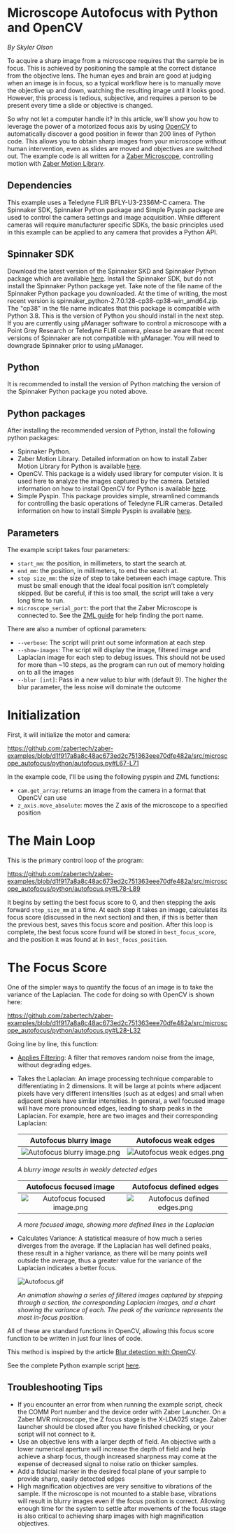 # Microscope Autofocus with Python and OpenCV

*By Skyler Olson*

To acquire a sharp image from a microscope requires that the sample be in focus. This is achieved by positioning the sample at the correct distance from the objective lens. The human eyes and brain are good at judging when an image is in focus, so a typical workflow here is to manually move the objective up and down, watching the resulting image until it looks good. However, this process is tedious, subjective, and requires a person to be present every time a slide or objective is changed.

So why not let a computer handle it? In this article, we'll show you how to leverage the power of a motorized focus axis by using [OpenCV](https://opencv.org/) to automatically discover a good position in fewer than 200 lines of Python code. This allows you to obtain sharp images from your microscope without human intervention, even as slides are moved and objectives are switched out. The example code is all written for a [Zaber Microscope](https://www.zaber.com/products/families/MVR), controlling motion with [Zaber Motion Library](https://software.zaber.com/motion-library/api/py).

## Dependencies

This example uses a Teledyne FLIR BFLY-U3-23S6M-C camera. The Spinnaker SDK, Spinnaker Python package and Simple Pyspin package are used to control the camera settings and image acquisition. While different cameras will require manufacturer specific SDKs, the basic principles used in this example can be applied to any camera that provides a Python API.

## Spinnaker SDK

Download the latest version of the Spinnaker SKD and Spinnaker Python package which are available [here](https://flir.app.boxcn.net/v/SpinnakerSDK/folder/68522911814). Install the Spinnaker SDK, but do not install the Spinnaker Python package yet. Take note of the file name of the Spinnaker Python package you downloaded. At the time of writing, the most recent version is spinnaker_python-2.7.0.128-cp38-cp38-win_amd64.zip. The "cp38" in the file name indicates that this package is compatible with Python 3.8. This is the version of Python you should install in the next step. If you are currently using µManager software to control a microscope with a Point Grey Research or Teledyne FLIR camera, please be aware that recent versions of Spinnaker are not compatible with µManager. You will need to downgrade Spinnaker prior to using µManager.

## Python

It is recommended to install the version of Python matching the version of the Spinnaker Python package you noted above.

## Python packages

After installing the recommended version of Python, install the following python packages:

- Spinnaker Python.
- Zaber Motion Library. Detailed information on how to install Zaber Motion Library for Python is available [here](https://software.zaber.com/motion-library/docs/tutorials/install/py).
- OpenCV. This package is a widely used library for computer vision. It is used here to analyze the images captured by the camera. Detailed information on how to install OpenCV for Python is available [here](https://pypi.org/project/opencv-python/).
- Simple Pyspin. This package provides simple, streamlined commands for controlling the basic operations of Teledyne FLIR cameras. Detailed information on how to install Simple Pyspin is available [here](https://github.com/klecknerlab/simple_pyspin/).

## Parameters

The example script takes four parameters:

- `start_mm`: the position, in millimeters, to start the search at.
- `end_mm`: the position, in millimeters, to end the search at.
- `step size_mm`: the size of step to take between each image capture. This must be small enough that the ideal focal position isn't completely skipped. But be careful, if this is too small, the script will take a very long time to run.
- `microscope_serial_port`: the port that the Zaber Microscope is connected to. See the [ZML guide](https://software.zaber.com/motion-library/docs/guides/find_right_port) for help finding the port name.

There are also a number of optional parameters:

- `--verbose`: The script will print out some information at each step
- `--show-images`: The script will display the image, filtered image and Laplacian image for each step to debug issues. This should not be used for more than ~10 steps, as the program can run out of memory holding on to all the images
- `--blur [int]`: Pass in a new value to blur with (default 9). The higher the blur parameter, the less noise will dominate the outcome

# Initialization

First, it will initialize the motor and camera:

https://github.com/zabertech/zaber-examples/blob/d1f917a8a8c48ac673ed2c751363eee70dfe482a/src/microscope_autofocus/python/autofocus.py#L67-L71

In the example code, I'll be using the following pyspin and ZML functions:

- `cam.get_array`: returns an image from the camera in a format that OpenCV can use
- `z_axis.move_absolute`: moves the Z axis of the microscope to a specified position

# The Main Loop

This is the primary control loop of the program:

https://github.com/zabertech/zaber-examples/blob/d1f917a8a8c48ac673ed2c751363eee70dfe482a/src/microscope_autofocus/python/autofocus.py#L78-L89

It begins by setting the best focus score to 0, and then stepping the axis forward `step_size_mm` at a time. At each step it takes an image, calculates its focus score (discussed in the next section) and then, if this is better than the previous best, saves this focus score and position. After this loop is complete, the best focus score found will be stored in `best_focus_score`, and the position it was found at in `best_focus_position`.

# The Focus Score

One of the simpler ways to quantify the focus of an image is to take the variance of the Laplacian. The code for doing so with OpenCV is shown here:

https://github.com/zabertech/zaber-examples/blob/d1f917a8a8c48ac673ed2c751363eee70dfe482a/src/microscope_autofocus/python/autofocus.py#L28-L32

Going line by line, this function:

- [Applies Filtering](https://docs.opencv.org/4.x/d4/d13/tutorial_py_filtering.html): A filter that removes random noise from the image, without degrading edges.
- Takes the Laplacian: An image processing technique comparable to differentiating in 2 dimensions. It will be large at points where adjacent pixels have very different intensities (such as at edges) and small when adjacent pixels have similar intensities. In general, a well focused image will have more pronounced edges, leading to sharp peaks in the Laplacian. For example, here are two images and their corresponding Laplacian:

    | Autofocus blurry image | Autofocus weak edges |
    | :---: | :---: |
    | ![Autofocus blurry image.png](img/250px-Autofocus_blurry_image.png) | ![Autofocus weak edges.png](img/250px-Autofocus_weak_edges.png) |

    *A blurry image results in weakly detected edges*

    | Autofocus focused image | Autofocus defined edges |
    | :---: | :---: |
    | ![Autofocus focused image.png](img/250px-Autofocus_focused_image.png) | ![Autofocus defined edges.png](img/250px-Autofocus_defined_edges.png) |

    *A more focused image, showing more defined lines in the Laplacian*

- Calculates Variance: A statistical measure of how much a series diverges from the average. If the Laplacian has well defined peaks, these result in a higher variance, as there will be many points well outside the average, thus a greater value for the variance of the Laplacian indicates a better focus.

    ![Autofocus.gif](img/Autofocus.gif)

    *An animation showing a series of filtered images captured by stepping through a section, the corresponding Laplacian images, and a chart showing the variance of each. The peak of the variance represents the most in-focus position.*

All of these are standard functions in OpenCV, allowing this focus score function to be written in just four lines of code.

This method is inspired by the article [Blur detection with OpenCV](https://pyimagesearch.com/2015/09/07/blur-detection-with-opencv/).

See the complete Python example script [here](autofocus.py).

## Troubleshooting Tips

- If you encounter an error from when running the example script, check the COMM Port number and the device order with Zaber Launcher. On a Zaber MVR microscope, the Z focus stage is the X-LDA025 stage. Zaber launcher should be closed after you have finished checking, or your script will not connect to it.
- Use an objective lens with a larger depth of field. An objective with a lower numerical aperture will increase the depth of field and help achieve a sharp focus, though increased sharpness may come at the expense of decreased signal to noise ratio on thicker samples.
- Add a fiducial marker in the desired focal plane of your sample to provide sharp, easily detected edges
- High magnification objectives are very sensitive to vibrations of the sample. If the microscope is not mounted to a stable base, vibrations will result in blurry images even if the focus position is correct. Allowing enough time for the system to settle after movements of the focus stage is also critical to achieving sharp images with high magnification objectives.
